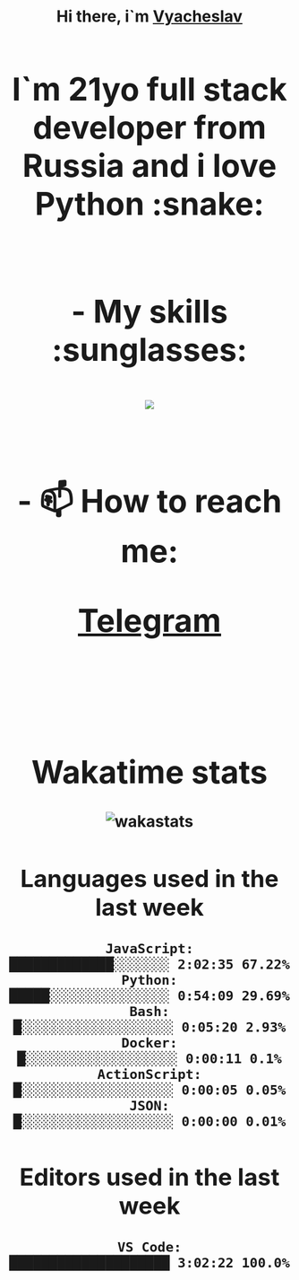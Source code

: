 <h1 align='center'>Hi there, i`m <a href='https://t.me/syavabrazzzers'>Vyacheslav<a/> <h1/>

<p>I`m 21yo full stack developer from Russia and i love Python :snake: <p/>

<br>
- My skills :sunglasses:
<p align="center">
    <img src="https://skillicons.dev/icons?i=git,docker,linux,postgres,mysql,python,django,fastapi,javascript,typescript,react,next,tailwind" />
<p/>

<br>
- 📫 How to reach me: 
<p>
<a href='https://t.me/syavabrazzzers'>Telegram<a/>
<p/>
<br>

<h1 align='center'>Wakatime stats</h1>

<img alt="wakastats" src="https://waka-widget.up.railway.app/language?langs=all&user=TaiLo&randomGradient=true&bgLineColor=696969&maxLangs=5&theme=dark" />
    
<!--START_SECTION:waka-->
## Languages used in the last week
```text
JavaScript:           █████████████░░░░░░░ 2:02:35 67.22%
Python:               █████░░░░░░░░░░░░░░░ 0:54:09 29.69%
Bash:                 █░░░░░░░░░░░░░░░░░░░ 0:05:20 2.93%
Docker:               █░░░░░░░░░░░░░░░░░░░ 0:00:11 0.1%
ActionScript:         █░░░░░░░░░░░░░░░░░░░ 0:00:05 0.05%
JSON:                 █░░░░░░░░░░░░░░░░░░░ 0:00:00 0.01%
```
## Editors used in the last week
```text
VS Code:              ████████████████████ 3:02:22 100.0%
```

<!--END_SECTION:waka-->


